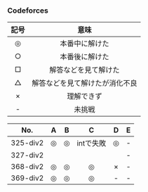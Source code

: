 ### Codeforces

| 記号 | 意味 |
|:----:|:----:|
|◎|本番中に解けた|
|○|本番後に解けた|
|□|解答などを見て解けた|
|△|解答などを見て解けたが消化不良|
|×|理解できず|
|- |未挑戦    |


| No. | A |B |C |D |E |
|:---:|:-:|:-:|:-:|:-:|:-:|
| 325-div2 |◎|◎| intで失敗|◎|- |
| 327-div2 |  |  |  |  |- |
| 368-div2 |◎|◎|◎|×|- |
| 369-div2 |◎|◎|◎|- |- |
